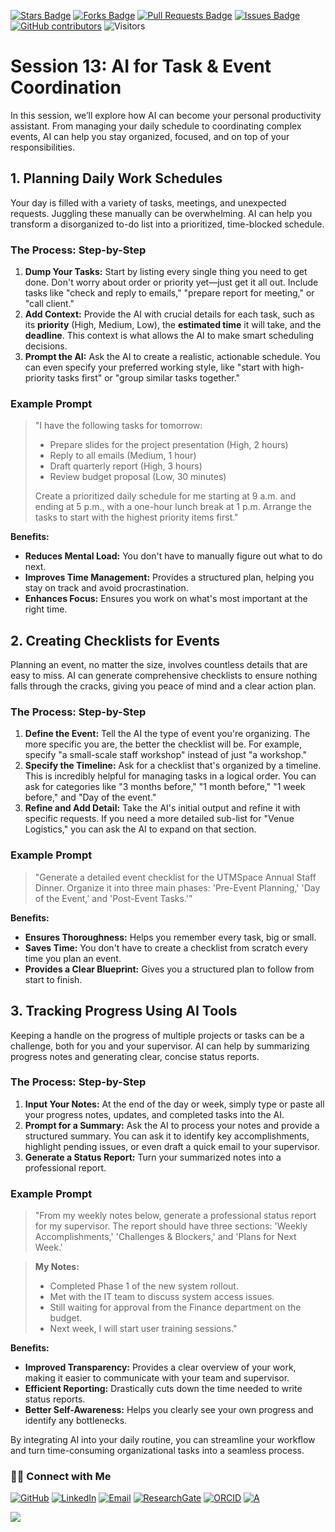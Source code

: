 <a href="https://github.com/drshahizan/short-course/stargazers"><img src="https://img.shields.io/github/stars/drshahizan/short-course" alt="Stars Badge"/></a>
<a href="https://github.com/drshahizan/short-course/network/members"><img src="https://img.shields.io/github/forks/drshahizan/short-course" alt="Forks Badge"/></a>
<a href="https://github.com/drshahizan/short-course/pulls"><img src="https://img.shields.io/github/issues-pr/drshahizan/short-course" alt="Pull Requests Badge"/></a>
<a href="https://github.com/drshahizan/short-course"><img src="https://img.shields.io/github/issues/drshahizan/short-course" alt="Issues Badge"/></a>
<a href="https://github.com/drshahizan/short-course/graphs/contributors"><img alt="GitHub contributors" src="https://img.shields.io/github/contributors/drshahizan/short-course?color=2b9348"></a>
![Visitors](https://api.visitorbadge.io/api/visitors?path=https%3A%2F%2Fgithub.com%2Fdrshahizan%2Fshort-course&labelColor=%23d9e3f0&countColor=%23697689&style=flat)

# Session 13: AI for Task & Event Coordination

In this session, we’ll explore how AI can become your personal productivity assistant. From managing your daily schedule to coordinating complex events, AI can help you stay organized, focused, and on top of your responsibilities.

## 1. Planning Daily Work Schedules

Your day is filled with a variety of tasks, meetings, and unexpected requests. Juggling these manually can be overwhelming. AI can help you transform a disorganized to-do list into a prioritized, time-blocked schedule.

### The Process: Step-by-Step
1.  **Dump Your Tasks:** Start by listing every single thing you need to get done. Don't worry about order or priority yet—just get it all out. Include tasks like "check and reply to emails," "prepare report for meeting," or "call client."
2.  **Add Context:** Provide the AI with crucial details for each task, such as its **priority** (High, Medium, Low), the **estimated time** it will take, and the **deadline**. This context is what allows the AI to make smart scheduling decisions.
3.  **Prompt the AI:** Ask the AI to create a realistic, actionable schedule. You can even specify your preferred working style, like "start with high-priority tasks first" or "group similar tasks together."

### Example Prompt
> "I have the following tasks for tomorrow:
> * Prepare slides for the project presentation (High, 2 hours)
> * Reply to all emails (Medium, 1 hour)
> * Draft quarterly report (High, 3 hours)
> * Review budget proposal (Low, 30 minutes)
>
> Create a prioritized daily schedule for me starting at 9 a.m. and ending at 5 p.m., with a one-hour lunch break at 1 p.m. Arrange the tasks to start with the highest priority items first."

**Benefits:**
* **Reduces Mental Load:** You don't have to manually figure out what to do next.
* **Improves Time Management:** Provides a structured plan, helping you stay on track and avoid procrastination.
* **Enhances Focus:** Ensures you work on what's most important at the right time.

## 2. Creating Checklists for Events

Planning an event, no matter the size, involves countless details that are easy to miss. AI can generate comprehensive checklists to ensure nothing falls through the cracks, giving you peace of mind and a clear action plan.

### The Process: Step-by-Step
1.  **Define the Event:** Tell the AI the type of event you're organizing. The more specific you are, the better the checklist will be. For example, specify "a small-scale staff workshop" instead of just "a workshop."
2.  **Specify the Timeline:** Ask for a checklist that's organized by a timeline. This is incredibly helpful for managing tasks in a logical order. You can ask for categories like "3 months before," "1 month before," "1 week before," and "Day of the event."
3.  **Refine and Add Detail:** Take the AI's initial output and refine it with specific requests. If you need a more detailed sub-list for "Venue Logistics," you can ask the AI to expand on that section.

### Example Prompt
> "Generate a detailed event checklist for the UTMSpace Annual Staff Dinner. Organize it into three main phases: 'Pre-Event Planning,' 'Day of the Event,' and 'Post-Event Tasks.'"

**Benefits:**
* **Ensures Thoroughness:** Helps you remember every task, big or small.
* **Saves Time:** You don't have to create a checklist from scratch every time you plan an event.
* **Provides a Clear Blueprint:** Gives you a structured plan to follow from start to finish.

## 3. Tracking Progress Using AI Tools

Keeping a handle on the progress of multiple projects or tasks can be a challenge, both for you and your supervisor. AI can help by summarizing progress notes and generating clear, concise status reports.

### The Process: Step-by-Step
1.  **Input Your Notes:** At the end of the day or week, simply type or paste all your progress notes, updates, and completed tasks into the AI.
2.  **Prompt for a Summary:** Ask the AI to process your notes and provide a structured summary. You can ask it to identify key accomplishments, highlight pending issues, or even draft a quick email to your supervisor.
3.  **Generate a Status Report:** Turn your summarized notes into a professional report.

### Example Prompt
> "From my weekly notes below, generate a professional status report for my supervisor. The report should have three sections: 'Weekly Accomplishments,' 'Challenges & Blockers,' and 'Plans for Next Week.'

> **My Notes:**
> * Completed Phase 1 of the new system rollout.
> * Met with the IT team to discuss system access issues.
> * Still waiting for approval from the Finance department on the budget.
> * Next week, I will start user training sessions."

**Benefits:**
* **Improved Transparency:** Provides a clear overview of your work, making it easier to communicate with your team and supervisor.
* **Efficient Reporting:** Drastically cuts down the time needed to write status reports.
* **Better Self-Awareness:** Helps you clearly see your own progress and identify any bottlenecks.

By integrating AI into your daily routine, you can streamline your workflow and turn time-consuming organizational tasks into a seamless process.

### 🙌🏻 Connect with Me
<p align="left">
    <a href="https://github.com/drshahizan" target="_blank"><img alt="GitHub" src="https://img.shields.io/badge/-@drshahizan-181717?style=flat-square&logo=GitHub&logoColor=white"></a>
    <a href="https://www.linkedin.com/in/drshahizan" target="_blank"><img alt="LinkedIn" src="https://img.shields.io/badge/-drshahizan-blue?style=flat-square&logo=Linkedin&logoColor=white&link=https://www.linkedin.com/in/drshahizan/"></a>
    <a href="mailto:shahizan@utm.my" target="_blank"><img alt="Email" src="https://img.shields.io/badge/-shahizan@utm.my-c14438?style=flat-square&logo=Gmail&logoColor=white&link=mailto:shahizan@utm.my.com"></a>
    <a href="https://www.researchgate.net/profile/Mohd-Othman-28" target="_blank"><img alt="ResearchGate" src="https://img.shields.io/badge/-ResearchGate-00CCBB?style=flat-square&logo=ResearchGate&logoColor=white"></a>
    <a href="https://orcid.org/0000-0003-4261-1873" target="_blank"><img alt="ORCID" src="https://img.shields.io/badge/-ORCID-A6CE39?style=flat-square&logo=ORCID&logoColor=white"></a> 
 <a href="https://visitorbadge.io/status?path=https%3A%2F%2Fgithub.com%2Fdrshahizan" target="_blank"><img alt="A" src="https://api.visitorbadge.io/api/visitors?path=https%3A%2F%2Fgithub.com%2Fdrshahizan&labelColor=%23697689&countColor=%23555555&style=plastic"></a>
 
![](https://hit.yhype.me/github/profile?user_id=81284918)
</p>

